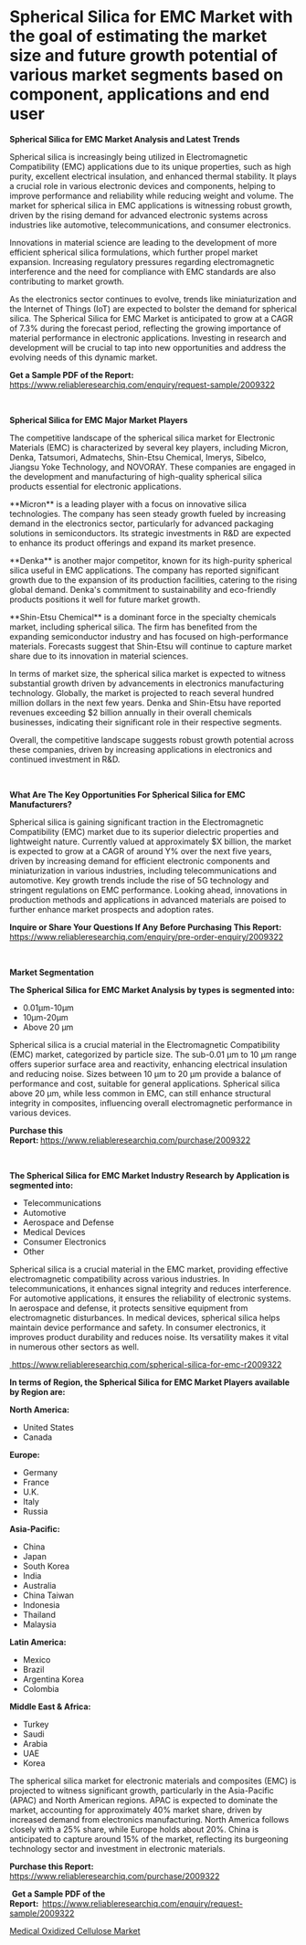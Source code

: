 <p><h1>Spherical Silica for EMC Market with the goal of estimating the market size and future growth potential of various market segments based on component, applications and end user</h1></p><p><strong>Spherical Silica for EMC Market Analysis and Latest Trends</strong></p>
<p><p>Spherical silica is increasingly being utilized in Electromagnetic Compatibility (EMC) applications due to its unique properties, such as high purity, excellent electrical insulation, and enhanced thermal stability. It plays a crucial role in various electronic devices and components, helping to improve performance and reliability while reducing weight and volume. The market for spherical silica in EMC applications is witnessing robust growth, driven by the rising demand for advanced electronic systems across industries like automotive, telecommunications, and consumer electronics.</p><p>Innovations in material science are leading to the development of more efficient spherical silica formulations, which further propel market expansion. Increasing regulatory pressures regarding electromagnetic interference and the need for compliance with EMC standards are also contributing to market growth. </p><p>As the electronics sector continues to evolve, trends like miniaturization and the Internet of Things (IoT) are expected to bolster the demand for spherical silica. The Spherical Silica for EMC Market is anticipated to grow at a CAGR of 7.3% during the forecast period, reflecting the growing importance of material performance in electronic applications. Investing in research and development will be crucial to tap into new opportunities and address the evolving needs of this dynamic market.</p></p>
<p><strong>Get a Sample PDF of the Report:&nbsp;</strong> <a href="https://www.reliableresearchiq.com/enquiry/request-sample/2009322?utm_campaign=2761&utm_medium=2&utm_source=Github&utm_content=ia&utm_term=04042025&utm_id=spherical-silica-for-emc">https://www.reliableresearchiq.com/enquiry/request-sample/2009322</a></p>
<p>&nbsp;</p>
<p><strong>Spherical Silica for EMC Major Market Players</strong></p>
<p><p>The competitive landscape of the spherical silica market for Electronic Materials (EMC) is characterized by several key players, including Micron, Denka, Tatsumori, Admatechs, Shin-Etsu Chemical, Imerys, Sibelco, Jiangsu Yoke Technology, and NOVORAY. These companies are engaged in the development and manufacturing of high-quality spherical silica products essential for electronic applications.</p><p>**Micron** is a leading player with a focus on innovative silica technologies. The company has seen steady growth fueled by increasing demand in the electronics sector, particularly for advanced packaging solutions in semiconductors. Its strategic investments in R&D are expected to enhance its product offerings and expand its market presence.</p><p>**Denka** is another major competitor, known for its high-purity spherical silica useful in EMC applications. The company has reported significant growth due to the expansion of its production facilities, catering to the rising global demand. Denka's commitment to sustainability and eco-friendly products positions it well for future market growth.</p><p>**Shin-Etsu Chemical** is a dominant force in the specialty chemicals market, including spherical silica. The firm has benefited from the expanding semiconductor industry and has focused on high-performance materials. Forecasts suggest that Shin-Etsu will continue to capture market share due to its innovation in material sciences.</p><p>In terms of market size, the spherical silica market is expected to witness substantial growth driven by advancements in electronics manufacturing technology. Globally, the market is projected to reach several hundred million dollars in the next few years. Denka and Shin-Etsu have reported revenues exceeding $2 billion annually in their overall chemicals businesses, indicating their significant role in their respective segments.</p><p>Overall, the competitive landscape suggests robust growth potential across these companies, driven by increasing applications in electronics and continued investment in R&D.</p></p>
<p>&nbsp;</p>
<p><strong>What Are The Key Opportunities For Spherical Silica for EMC Manufacturers?</strong></p>
<p><p>Spherical silica is gaining significant traction in the Electromagnetic Compatibility (EMC) market due to its superior dielectric properties and lightweight nature. Currently valued at approximately $X billion, the market is expected to grow at a CAGR of around Y% over the next five years, driven by increasing demand for efficient electronic components and miniaturization in various industries, including telecommunications and automotive. Key growth trends include the rise of 5G technology and stringent regulations on EMC performance. Looking ahead, innovations in production methods and applications in advanced materials are poised to further enhance market prospects and adoption rates.</p></p>
<p><strong>Inquire or Share Your Questions If Any Before Purchasing This Report:</strong> <a href="https://www.reliableresearchiq.com/enquiry/pre-order-enquiry/2009322?utm_campaign=2761&utm_medium=2&utm_source=Github&utm_content=ia&utm_term=04042025&utm_id=spherical-silica-for-emc">https://www.reliableresearchiq.com/enquiry/pre-order-enquiry/2009322</a></p>
<p>&nbsp;</p>
<p><strong>Market Segmentation</strong></p>
<p><strong>The Spherical Silica for EMC Market Analysis by types is segmented into:</strong></p>
<p><ul><li>0.01μm-10μm</li><li>10μm-20μm</li><li>Above 20 μm</li></ul></p>
<p><p>Spherical silica is a crucial material in the Electromagnetic Compatibility (EMC) market, categorized by particle size. The sub-0.01 μm to 10 μm range offers superior surface area and reactivity, enhancing electrical insulation and reducing noise. Sizes between 10 μm to 20 μm provide a balance of performance and cost, suitable for general applications. Spherical silica above 20 μm, while less common in EMC, can still enhance structural integrity in composites, influencing overall electromagnetic performance in various devices.</p></p>
<p><strong>Purchase this Report:&nbsp;</strong><a href="https://www.reliableresearchiq.com/purchase/2009322?utm_campaign=2761&utm_medium=2&utm_source=Github&utm_content=ia&utm_term=04042025&utm_id=spherical-silica-for-emc">https://www.reliableresearchiq.com/purchase/2009322</a></p>
<p>&nbsp;</p>
<p><strong>The Spherical Silica for EMC Market Industry Research by Application is segmented into:</strong></p>
<p><ul><li>Telecommunications</li><li>Automotive</li><li>Aerospace and Defense</li><li>Medical Devices</li><li>Consumer Electronics</li><li>Other</li></ul></p>
<p><p>Spherical silica is a crucial material in the EMC market, providing effective electromagnetic compatibility across various industries. In telecommunications, it enhances signal integrity and reduces interference. For automotive applications, it ensures the reliability of electronic systems. In aerospace and defense, it protects sensitive equipment from electromagnetic disturbances. In medical devices, spherical silica helps maintain device performance and safety. In consumer electronics, it improves product durability and reduces noise. Its versatility makes it vital in numerous other sectors as well.</p></p>
<p><a href="https://www.reliableresearchiq.com/spherical-silica-for-emc-r2009322?utm_campaign=2761&utm_medium=2&utm_source=Github&utm_content=ia&utm_term=04042025&utm_id=spherical-silica-for-emc">&nbsp;https://www.reliableresearchiq.com/spherical-silica-for-emc-r2009322</a></p>
<p><strong>In terms of Region, the Spherical Silica for EMC Market Players available by Region are:</strong></p>
<p>
    <p> <strong> North America: </strong>
        <ul>
            <li>United States</li>
            <li>Canada</li>
        </ul>
        </p> 
    <p> <strong> Europe: </strong>
        <ul>
            <li>Germany</li>
            <li>France</li>
            <li>U.K.</li>
            <li>Italy</li>
            <li>Russia</li>
        </ul>
        </p> 
    <p> <strong> Asia-Pacific: </strong>
        <ul>
            <li>China</li>
            <li>Japan</li>
            <li>South Korea</li>
            <li>India</li>
            <li>Australia</li>
            <li>China Taiwan</li>
            <li>Indonesia</li>
            <li>Thailand</li>
            <li>Malaysia</li>
        </ul>
        </p> 
    <p> <strong> Latin America: </strong>
        <ul>
            <li>Mexico</li>
            <li>Brazil</li>
            <li>Argentina Korea</li>
            <li>Colombia</li>
        </ul>
        </p> 
    <p> <strong> Middle East & Africa: </strong>
        <ul>
            <li>Turkey</li>
            <li>Saudi</li>
            <li>Arabia</li>
            <li>UAE</li>
            <li>Korea</li>
        </ul>
    </p>
    </p>
<p><p>The spherical silica market for electronic materials and composites (EMC) is projected to witness significant growth, particularly in the Asia-Pacific (APAC) and North American regions. APAC is expected to dominate the market, accounting for approximately 40% market share, driven by increased demand from electronics manufacturing. North America follows closely with a 25% share, while Europe holds about 20%. China is anticipated to capture around 15% of the market, reflecting its burgeoning technology sector and investment in electronic materials.</p></p>
<p><strong>Purchase this Report: </strong><a href="https://www.reliableresearchiq.com/purchase/2009322?utm_campaign=2761&utm_medium=2&utm_source=Github&utm_content=ia&utm_term=04042025&utm_id=spherical-silica-for-emc">https://www.reliableresearchiq.com/purchase/2009322</a></p>
<p>&nbsp;<strong>Get a Sample PDF of the Report:&nbsp;&nbsp;</strong><a href="https://www.reliableresearchiq.com/enquiry/request-sample/2009322?utm_campaign=2761&utm_medium=2&utm_source=Github&utm_content=ia&utm_term=04042025&utm_id=spherical-silica-for-emc">https://www.reliableresearchiq.com/enquiry/request-sample/2009322</a></p>
<p><strong></strong></p>
<p><p><a href="https://github.com/akaalahk/Market-Research-Report-List-1/blob/main/medical-oxidized-cellulose-market.md?utm_campaign=2761&utm_medium=2&utm_source=Github&utm_content=ia&utm_term=04042025&utm_id=spherical-silica-for-emc">Medical Oxidized Cellulose Market</a></p></p>